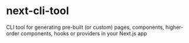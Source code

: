 # next-cli-tool
CLI tool for generating pre-built (or custom) pages, components, higher-order components, hooks or providers in your Next.js app
